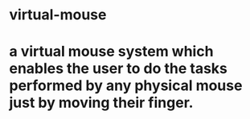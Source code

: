 # virtual-mouse

# a virtual mouse system which enables the user to do the tasks performed by any physical mouse just by moving their finger.
